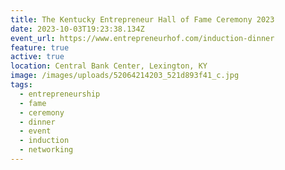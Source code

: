 ```yaml
---
title: The Kentucky Entrepreneur Hall of Fame Ceremony 2023
date: 2023-10-03T19:23:38.134Z
event_url: https://www.entrepreneurhof.com/induction-dinner
feature: true
active: true
location: Central Bank Center, Lexington, KY
image: /images/uploads/52064214203_521d893f41_c.jpg
tags:
  - entrepreneurship
  - fame
  - ceremony
  - dinner
  - event
  - induction
  - networking
---
```

